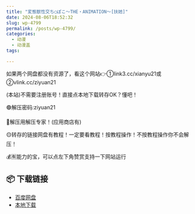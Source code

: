 ```yaml
---
title: "変態獣性交ち◯ぽこ～THE・ANIMATION～[扶她]"
date: 2024-08-06T18:52:32
slug: wp-4799
permalink: /posts/wp-4799/
categories:
  - 动漫
  - 动漫盖
tags:

---
```


如果两个网盘都没有资源了，看这个网站👉①link3.cc/xianyu21或②vlink.cc/ziyuan21

(本站)不需要注册账号！直接点本地下载转存OK？懂吧！

🟢解压密码:ziyuan21

🔵解压用解压专家！(应用商店有)

🟡转存的链接网盘有教程！一定要看教程！按教程操作！不按教程操作你不会解压！

💰🈶能力的宝，可以点左下角赞赏支持一下网站运行

## 📦 下载链接
- [百度网盘](https://blziyuan21.com/pay-download/4799?key=93ee73ddf1&down_id=0)
- [本地下载](https://blziyuan21.com/pay-download/4799?key=93ee73ddf1&down_id=1)

